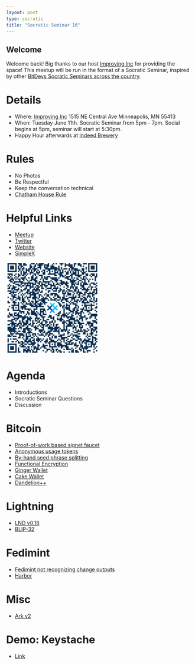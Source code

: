 ```yaml
---
layout: post
type: socratic
title: "Socratic Seminar 16"
---
```


## Welcome

Welcome back! Big thanks to our host [Improving Inc](https://improving.com/) for providing the space!
This meetup will be run in the format of a Socratic Seminar, inspired by other [BitDevs Socratic Seminars across the country](https://bitdevs.org/cities).

# Details
 - Where: [Improving Inc](https://www.google.com/maps/place/1515+NE+Central+Ave,+Minneapolis,+MN+55413/@45.0037797,-93.2469316,17z/data=!4m6!3m5!1s0x52b32d965c06ad57:0x277e62e6c3015129!8m2!3d45.0039428!4d-93.2456978!16s%2Fg%2F11bw3z3dw6) 1515 NE Central Ave Minneapolis, MN 55413
 - When: Tuesday June 11th. Socratic Seminar from 5pm - 7pm. Social begins at 5pm, seminar will start at 5:30pm. 
 - Happy Hour afterwards at [Indeed Brewery](https://www.indeedbrewing.com/)

# Rules
 - No Photos
 - Be Respectful
 - Keep the conversation technical
 - [Chatham House Rule](https://www.facilitator.school/blog/chatham-house-rule)

# Helpful Links
 - [Meetup](https://www.meetup.com/minneapolis-bitcoin-developers/events/299952492/)
 - [Twitter](https://twitter.com/BitcoinersMPLS)
 - [Website](https://bitdevsmpls.org)
 - [SimpleX](https://simplex.chat/contact#/?v=1-2&smp=smp%3A%2F%2FenEkec4hlR3UtKx2NMpOUK_K4ZuDxjWBO1d9Y4YXVaA%3D%40smp14.simplex.im%2F2yDM8Eh4B5js6FLUOsANpVYwUt79Q_TO%23%2F%3Fv%3D1-2%26dh%3DMCowBQYDK2VuAyEAqaz4Ij9Xxn3ziHXN9DhPBdbTgYc-XjGpKcr-oDBL-hc%253D%26srv%3Daspkyu2sopsnizbyfabtsicikr2s4r3ti35jogbcekhm3fsoeyjvgrid.onion&data=%7B%22type%22%3A%22group%22%2C%22groupLinkId%22%3A%22I3WA2zuDa5OOHwDT6m0G8Q%3D%3D%22%7D)


<img src="../simplex.jpeg" width="250" height="250" />

# Agenda
 - Introductions
 - Socratic Seminar Questions
 - Discussion

# Bitcoin
 - [Proof-of-work based signet faucet](https://delvingbitcoin.org/t/proof-of-work-based-signet-faucet/937)
 - [Anonymous usage tokens](https://bitcoinops.org/en/newsletters/2024/05/17/#anonymous-usage-tokens)
 - [By-hand seed phrase splitting](https://penlock.io/)
 - [Functional Encryption](https://delvingbitcoin.org/t/fed-up-covenants/929)
 - [Ginger Wallet](https://medium.com/@molnardavid84/ginger-wallet-first-contact-1abc8d292abd)
 - [Cake Wallet](https://medium.com/breez-technology/adding-lightning-to-crypto-is-a-piece-of-cake-with-the-breez-sdk-2476db0ed9dc)
 - [Dandelion++](https://www.therage.co/dandelion/)

# Lightning
 - [LND v0.18](https://bitcoinops.org/en/newsletters/2024/05/31/#lnd-v0-18-0-beta)
 - [BLIP-32](https://bitcoinops.org/en/newsletters/2024/06/07/#blips-32)

# Fedimint
 - [Fedimint not recognizing change outputs](https://github.com/fedimint/fedimint/issues/5298)
 - [Harbor](https://blog.mutinywallet.com/harbor/)

# Misc
  - [Ark v2](https://brqgoo.medium.com/introducing-ark-v2-2e7ab378e87b)

# Demo: Keystache
 - [Link](https://www.resolvr.io/keystache)
